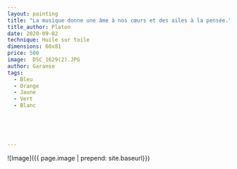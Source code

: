 ```yaml
---
layout: painting
title: "La musique donne une âme à nos cœurs et des ailes à la pensée."                                              
title_author: Platon
date: 2020-09-02
technique: Huile sur toile 
dimensions: 60x81
price: 500
image:  DSC_1629(2).JPG
author: Garanse
tags:
  - Bleu
  - Orange
  - Jaune
  - Vert
  - Blanc
  
  
  
  
  
---
```

![Image]({{ page.image | prepend: site.baseurl}})

